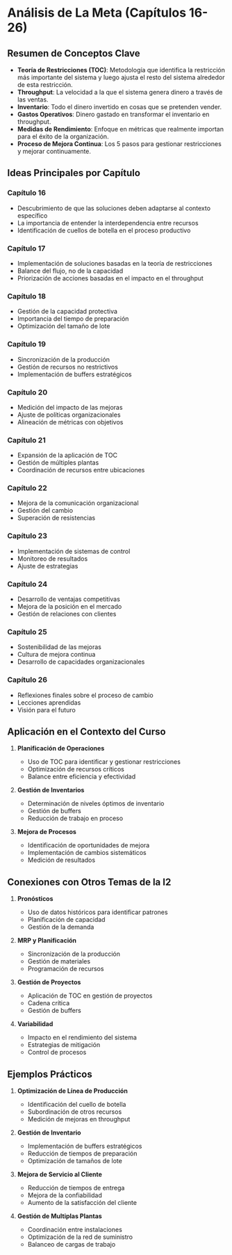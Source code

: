 # Análisis de La Meta (Capítulos 16-26)

## Resumen de Conceptos Clave

- **Teoría de Restricciones (TOC)**: Metodología que identifica la restricción más importante del sistema y luego ajusta el resto del sistema alrededor de esta restricción.
- **Throughput**: La velocidad a la que el sistema genera dinero a través de las ventas.
- **Inventario**: Todo el dinero invertido en cosas que se pretenden vender.
- **Gastos Operativos**: Dinero gastado en transformar el inventario en throughput.
- **Medidas de Rendimiento**: Enfoque en métricas que realmente importan para el éxito de la organización.
- **Proceso de Mejora Continua**: Los 5 pasos para gestionar restricciones y mejorar continuamente.

## Ideas Principales por Capítulo

### Capítulo 16

- Descubrimiento de que las soluciones deben adaptarse al contexto específico
- La importancia de entender la interdependencia entre recursos
- Identificación de cuellos de botella en el proceso productivo

### Capítulo 17

- Implementación de soluciones basadas en la teoría de restricciones
- Balance del flujo, no de la capacidad
- Priorización de acciones basadas en el impacto en el throughput

### Capítulo 18

- Gestión de la capacidad protectiva
- Importancia del tiempo de preparación
- Optimización del tamaño de lote

### Capítulo 19

- Sincronización de la producción
- Gestión de recursos no restrictivos
- Implementación de buffers estratégicos

### Capítulo 20

- Medición del impacto de las mejoras
- Ajuste de políticas organizacionales
- Alineación de métricas con objetivos

### Capítulo 21

- Expansión de la aplicación de TOC
- Gestión de múltiples plantas
- Coordinación de recursos entre ubicaciones

### Capítulo 22

- Mejora de la comunicación organizacional
- Gestión del cambio
- Superación de resistencias

### Capítulo 23

- Implementación de sistemas de control
- Monitoreo de resultados
- Ajuste de estrategias

### Capítulo 24

- Desarrollo de ventajas competitivas
- Mejora de la posición en el mercado
- Gestión de relaciones con clientes

### Capítulo 25

- Sostenibilidad de las mejoras
- Cultura de mejora continua
- Desarrollo de capacidades organizacionales

### Capítulo 26

- Reflexiones finales sobre el proceso de cambio
- Lecciones aprendidas
- Visión para el futuro

## Aplicación en el Contexto del Curso

1. **Planificación de Operaciones**

   - Uso de TOC para identificar y gestionar restricciones
   - Optimización de recursos críticos
   - Balance entre eficiencia y efectividad

2. **Gestión de Inventarios**

   - Determinación de niveles óptimos de inventario
   - Gestión de buffers
   - Reducción de trabajo en proceso

3. **Mejora de Procesos**
   - Identificación de oportunidades de mejora
   - Implementación de cambios sistemáticos
   - Medición de resultados

## Conexiones con Otros Temas de la I2

1. **Pronósticos**

   - Uso de datos históricos para identificar patrones
   - Planificación de capacidad
   - Gestión de la demanda

2. **MRP y Planificación**

   - Sincronización de la producción
   - Gestión de materiales
   - Programación de recursos

3. **Gestión de Proyectos**

   - Aplicación de TOC en gestión de proyectos
   - Cadena crítica
   - Gestión de buffers

4. **Variabilidad**
   - Impacto en el rendimiento del sistema
   - Estrategias de mitigación
   - Control de procesos

## Ejemplos Prácticos

1. **Optimización de Línea de Producción**

   - Identificación del cuello de botella
   - Subordinación de otros recursos
   - Medición de mejoras en throughput

2. **Gestión de Inventario**

   - Implementación de buffers estratégicos
   - Reducción de tiempos de preparación
   - Optimización de tamaños de lote

3. **Mejora de Servicio al Cliente**

   - Reducción de tiempos de entrega
   - Mejora de la confiabilidad
   - Aumento de la satisfacción del cliente

4. **Gestión de Multiplas Plantas**
   - Coordinación entre instalaciones
   - Optimización de la red de suministro
   - Balanceo de cargas de trabajo
